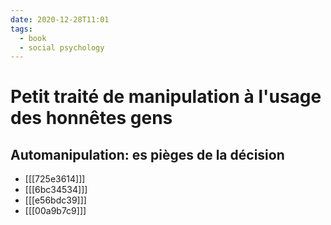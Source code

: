 ```yaml
---
date: 2020-12-28T11:01
tags:
  - book
  - social psychology
---
```


# Petit traité de manipulation à l'usage des honnêtes gens

## Automanipulation: es pièges de la décision

- [[[725e3614]]]
- [[[6bc34534]]]
- [[[e56bdc39]]]
- [[[00a9b7c9]]]

